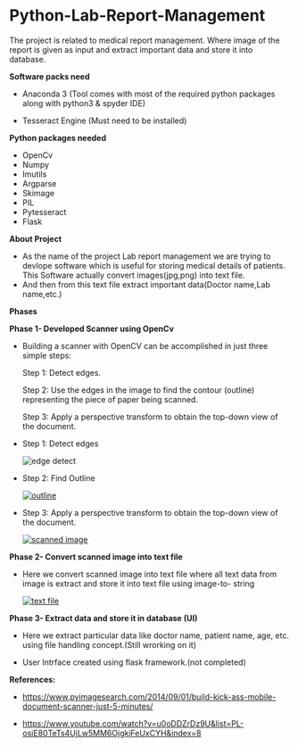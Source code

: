 # Python-Lab-Report-Management

The project is related to medical report management. Where image of the report is given as input and extract important data and store it into database.


**Software packs need**

- Anaconda 3 (Tool comes with most of the required python packages along with python3 & spyder IDE)

- Tesseract Engine (Must need to be installed)


**Python packages needed**
- OpenCv
- Numpy
- Imutils
- Argparse
- Skimage
- PIL
- Pytesseract
- Flask

**About Project**
- As the name of the project Lab report management we are trying to devlope software which is useful for storing medical details of patients. This Software actually convert images(jpg,png) into text file.
- And then from this text file extract important data(Doctor name,Lab name,etc.)

**Phases**


**Phase 1- Developed Scanner using OpenCv**

- Building a scanner with OpenCV can be accomplished in just three simple steps:

  Step 1: Detect edges.

  Step 2: Use the edges in the image to find the contour (outline) representing the piece of paper being scanned.

  Step 3: Apply a perspective transform to obtain the top-down view of the document.
  
- Step 1: Detect edges


     ![edge detect](https://user-images.githubusercontent.com/51942846/60758475-bc55e480-a034-11e9-9cd4-eff05cee4d46.PNG)


- Step 2: Find Outline


     [
      ![outline](https://user-images.githubusercontent.com/51942846/60758530-85340300-a035-11e9-8fcf-af3a7c2005da.PNG)
      ](url)


- Step 3: Apply a perspective transform to obtain the top-down view of the document.


   [
    ![scanned image](https://user-images.githubusercontent.com/51942846/60758570-0f7c6700-a036-11e9-8645-08761d0489ae.PNG)
    ](url)



**Phase 2- Convert scanned image into text file**

- Here we convert scanned image into text file where all text data from image is extract and store it into text file using image-to-       string
  
  
  
     [
      ![text file](https://user-images.githubusercontent.com/51942846/60758651-325b4b00-a037-11e9-9be4-24e7976a5b01.PNG)
      ](url)


**Phase 3- Extract data and store it in database (UI)**

- Here we extract particular data like doctor name, patient name, age, etc. using file handling concept.(Still wrorking on it)

- User Intrface created using flask framework.(not completed)


**References:**

- https://www.pyimagesearch.com/2014/09/01/build-kick-ass-mobile-document-scanner-just-5-minutes/

- https://www.youtube.com/watch?v=u0oDDZrDz9U&list=PL-osiE80TeTs4UjLw5MM6OjgkjFeUxCYH&index=8


  




